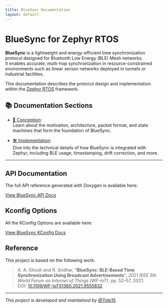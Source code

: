```yaml
---
title: BlueSync Documentation
layout: default
---
```


# BlueSync for Zephyr RTOS

**BlueSync** is a lightweight and energy-efficient time synchronization protocol designed for Bluetooth Low Energy (BLE) Mesh networks.  
It enables accurate, multi-hop synchronization in resource-constrained environments such as linear sensor networks deployed in tunnels or industrial facilities.

This documentation describes the protocol design and implementation within the [Zephyr RTOS](https://zephyrproject.org/) framework.

## 📚 Documentation Sections

- [🧠 Conception](conception.md):  
  Learn about the motivation, architecture, packet format, and state machines that form the foundation of BlueSync.

- [🛠 Implementation](implementation.md):  
  Dive into the technical details of how BlueSync is integrated with Zephyr, including BLE usage, timestamping, drift correction, and more.

---

## API Documentation

The full API reference generated with Doxygen is available here:

[View BlueSync API Docs](api/index.html)

## Kconfig Options

All the KConfig Options are available here:

[View BlueSync KConfig Docs](kconfig.md)

## Reference

This project is based on the following work:

> A. A. Ghosh and R. Sridhar, "**BlueSync: BLE-Based Time Synchronization Using Broadcast Advertisements**", *2021 IEEE 5th World Forum on Internet of Things (WF-IoT)*, pp. 52–57, 2021.  
> DOI: [10.1109/WF-IoT51360.2021.9555832](https://doi.org/10.1109/WF-IoT51360.2021.9555832)

---

_This project is developed and maintained by [@Tobi15](https://github.com/Tobi15)._
